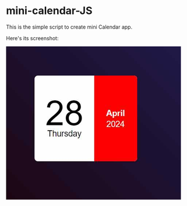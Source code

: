 # mini-calendar-JS

This is the simple script to create mini Calendar app.

Here's its screenshot:

![Screenshot](screenshot.jpg)

